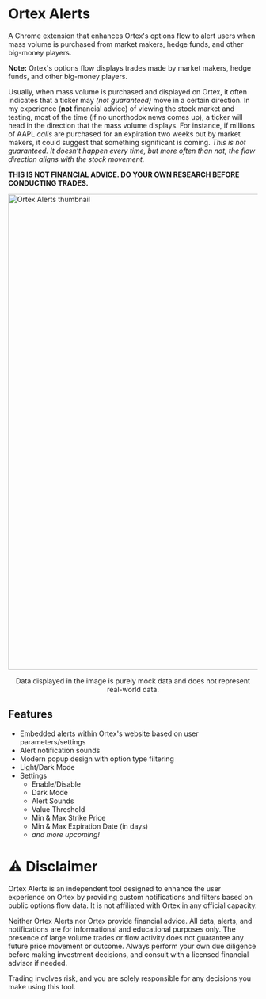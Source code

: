 # Ortex Alerts
A Chrome extension that enhances Ortex's options flow to alert users when mass volume is purchased from market makers, hedge funds, and other big-money players. 

**Note:** Ortex's options flow displays trades made by market makers, hedge funds, and other big-money players. 

Usually, when mass volume is purchased and displayed on Ortex, it often indicates that a ticker may *(not guaranteed)* move in a certain direction. In my experience (**not** financial advice) of viewing the stock market and testing, most of the time (if no unorthodox news comes up), a ticker will head in the direction that the mass volume displays. For instance, if millions of AAPL *calls* are purchased for an expiration two weeks out by market makers, it could suggest that something significant is coming. *This is not guaranteed. It doesn’t happen every time, but more often than not, the flow direction aligns with the stock movement.*

**THIS IS NOT FINANCIAL ADVICE. DO YOUR OWN RESEARCH BEFORE CONDUCTING TRADES.**

<img width="960" alt="Ortex Alerts thumbnail" src="https://github.com/user-attachments/assets/f16814a6-d990-4d9e-8950-b00b27022aa2" />
<p align="center">Data displayed in the image is purely mock data and does not represent real-world data.</p>

## Features
- Embedded alerts within Ortex's website based on user parameters/settings
- Alert notification sounds
- Modern popup design with option type filtering
- Light/Dark Mode
- Settings
  - Enable/Disable
  - Dark Mode
  - Alert Sounds
  - Value Threshold
  - Min & Max Strike Price
  - Min & Max Expiration Date (in days)
  - *and more upcoming!*
 
# ⚠️ Disclaimer

Ortex Alerts is an independent tool designed to enhance the user experience on Ortex by providing custom notifications and filters based on public options flow data. It is not affiliated with Ortex in any official capacity.

Neither Ortex Alerts nor Ortex provide financial advice.
All data, alerts, and notifications are for informational and educational purposes only. The presence of large volume trades or flow activity does not guarantee any future price movement or outcome. Always perform your own due diligence before making investment decisions, and consult with a licensed financial advisor if needed.

Trading involves risk, and you are solely responsible for any decisions you make using this tool.
